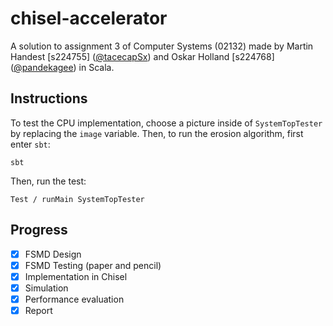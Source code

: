 # chisel-accelerator
A solution to assignment 3 of Computer Systems (02132) made by Martin Handest [s224755] ([@tacecapSx](https://github.com/tacecapSx)) and Oskar Holland [s224768] ([@pandekagee](https://github.com/pandekagee)) in Scala.

## Instructions
To test the CPU implementation, choose a picture inside of `SystemTopTester` by replacing the `image` variable. Then, to run the erosion algorithm, first enter `sbt`:
```
sbt
```

Then, run the test:
```
Test / runMain SystemTopTester
```

## Progress
- [x] FSMD Design
- [x] FSMD Testing (paper and pencil)
- [x] Implementation in Chisel
- [x] Simulation
- [x] Performance evaluation
- [x] Report
